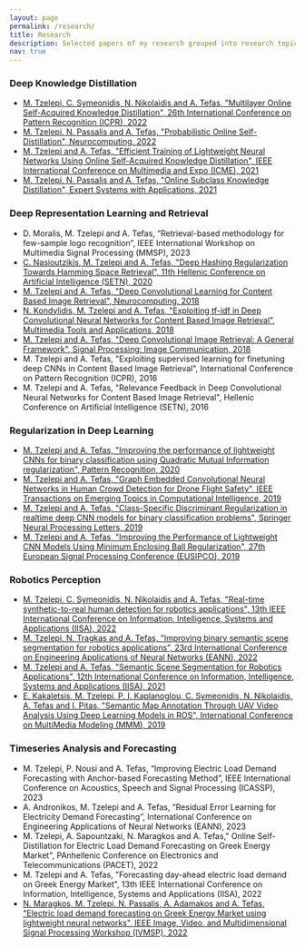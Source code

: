 ```yaml
---
layout: page
permalink: /research/
title: Research
description: Selected papers of my research grouped into research topics. A full list my published papers can be found at: [Google Scholar](https://scholar.google.gr/citations?user=ZMOW1K0AAAAJ&hl)
nav: true
---
```



### Deep Knowledge Distillation
- <a href="https://cidl.csd.auth.gr/resources/conference_pdfs//Multilayer-Online-Self-Acquired-Knowledge-Distillation-ICPR-2022.pdf">M. Tzelepi, C. Symeonidis, N. Nikolaidis and A. Tefas, "Multilayer Online Self-Acquired Knowledge Distillation", 26th International Conference on Pattern Recognition (ICPR), 2022</a>
- <a href="https://cidl.csd.auth.gr/resources/journal_pdfs//Probabilistic%20Online%20Self%20Distillation.pdf">M. Tzelepi, N. Passalis and A. Tefas, "Probabilistic Online Self-Distillation", Neurocomputing, 2022</a>
- <a href="https://cidl.csd.auth.gr/resources/conference_pdfs//Efficient%20Online%20Subclass%20Knowledge%20Distillation%20for%20Image%20Classification.pdf">M. Tzelepi and A. Tefas, "Efficient Training of Lightweight Neural Networks Using Online Self-Acquired Knowledge Distillation", IEEE International Conference on Multimedia and Expo (ICME), 2021</a>
- <a href="https://cidl.csd.auth.gr/resources/journal_pdfs//Online%20Subclass%20Knowledge%20Distillation.pdf">M. Tzelepi, N. Passalis and A. Tefas, "Online Subclass Knowledge Distillation", Expert Systems with Applications, 2021</a>


### Deep Representation Learning and Retrieval
- D. Moralis, M. Tzelepi and A. Tefas, “Retrieval-based methodology for few-sample logo recognition”, IEEE International Workshop on Multimedia Signal Processing (MMSP), 2023
- <a href="https://cidl.csd.auth.gr/resources/conference_pdfs//E.233.pdf">C. Nasioutzikis, M. Tzelepi and A. Tefas, "Deep Hashing Regularization Towards Hamming Space Retrieval", 11th Hellenic Conference on Artificial Intelligence (SETN), 2020</a>
- <a href="https://cidl.csd.auth.gr/resources/journal_pdfs//Deep%20Convolutional%20Learning.pdf">M. Tzelepi and A. Tefas, "Deep Convolutional Learning for Content Based Image Retrieval", Neurocomputing, 2018</a>
- <a href="https://cidl.csd.auth.gr/resources/journal_pdfs//Exploiting%20tfidf%20Networks%20for%20Content%20Based%20Image%20Retrieval.pdf">N. Kondylidis, M. Tzelepi and A. Tefas, "Exploiting tf-idf in Deep Convolutional Neural Networks for Content Based Image Retrieval", Multimedia Tools and Applications, 2018</a>
- <a href="https://cidl.csd.auth.gr/resources/journal_pdfs//Deep%20Convolutional%20Image%20Retrieval%20A%20General.pdf">M. Tzelepi and A. Tefas, "Deep Convolutional Image Retrieval: A General Framework", Signal Processing: Image Communication, 2018</a>
- M. Tzelepi and A. Tefas, "Exploiting supervised learning for finetuning deep CNNs in Content Based Image Retrieval", International Conference on Pattern Recognition (ICPR), 2016
- M. Tzelepi and A. Tefas, "Relevance Feedback in Deep Convolutional Neural Networks for Content Based Image Retrieval", Hellenic Conference on Artificial Intelligence (SETN), 2016



### Regularization in Deep Learning
- <a href="https://cidl.csd.auth.gr/resources/journal_pdfs//Improving%20the%20performance%20of%20lightweight%20CNNs%20for%20binary%20classification%20using%20Quadratic%20Mutual.pdf">M. Tzelepi and A. Tefas, "Improving the performance of lightweight CNNs for binary classification using Quadratic Mutual Information regularization", Pattern Recognition, 2020</a>
- <a href="https://cidl.csd.auth.gr/resources/journal_pdfs//Tzelepi_TETCI.pdf">M. Tzelepi and A. Tefas, "Graph Embedded Convolutional Neural Networks in Human Crowd Detection for Drone Flight Safety", IEEE Transactions on Emerging Topics in Computational Intelligence, 2019</a>
- <a href="https://cidl.csd.auth.gr/resources/journal_pdfs//Tzelepi_NEPL.pdf">M. Tzelepi and A. Tefas, "Class-Specific Discriminant Regularization in realtime deep CNN models for binary classification problems", Springer Neural Processing Letters, 2019</a>
- <a href="https://cidl.csd.auth.gr/resources/conference_pdfs//Tzelepi_EUSIPCO2019.pdf">M. Tzelepi and A. Tefas, "Improving the Performance of Lightweight CNN Models Using Minimum Enclosing Ball Regularization", 27th European Signal Processing Conference (EUSIPCO), 2019</a>


### Robotics Perception
- <a href="https://cidl.csd.auth.gr/resources/conference_pdfs//Real-time%20synthetic-to-real%20human%20detection%20for%20robotics%20applications.pdf">M. Tzelepi, C. Symeonidis, N. Nikolaidis and A. Tefas, "Real-time synthetic-to-real human detection for robotics applications", 13th IEEE International Conference on Information, Intelligence, Systems and Applications (IISA), 2022</a>
- <a href="https://cidl.csd.auth.gr/resources/conference_pdfs//Improving%20binary%20semantic%20scene%20segmentation%20for%20robotics%20applications.pdf">M. Tzelepi, N. Tragkas and A. Tefas, "Improving binary semantic scene segmentation for robotics applications", 23rd International Conference on Engineering Applications of Neural Networks (EANN), 2022</a>
- <a href="https://cidl.csd.auth.gr/resources/conference_pdfs//E.249%20Tzelepi_IISA2021.pdf">M. Tzelepi and A. Tefas, "Semantic Scene Segmentation for Robotics Applications", 12th International Conference on Information, Intelligence, Systems and Applications (IISA), 2021</a>
- <a href="https://cidl.csd.auth.gr/resources/conference_pdfs//Kakaletsis_MMM.pdf">E. Kakaletsis, M. Tzelepi, P. I. Kaplanoglou, C. Symeonidis, N. Nikolaidis, A. Tefas and I. Pitas, "Semantic Map Annotation Through UAV Video Analysis Using Deep Learning Models in ROS", International Conference on MultiMedia Modeling (MMM), 2019</a>



### Timeseries Analysis and Forecasting
- M. Tzelepi, P. Nousi and A. Tefas, “Improving Electric Load Demand Forecasting with Anchor-based Forecasting Method”, IEEE International Conference on Acoustics, Speech and Signal Processing (ICASSP), 2023
- A. Andronikos, M. Tzelepi and A. Tefas, “Residual Error Learning for Electricity Demand Forecasting”, International Conference on Engineering Applications of Neural Networks (EANN), 2023
- M. Tzelepi, A. Sapountzaki, N. Maragkos and A. Tefas," Online Self-Distillation for Electric Load Demand Forecasting on Greek Energy Market", PAnhellenic Conference on Electronics and Telecommunications (PACET), 2022
- M. Tzelepi and A. Tefas, "Forecasting day-ahead electric load demand on Greek Energy Market", 13th IEEE International Conference on Information, Intelligence, Systems and Applications (IISA), 2022
- <a href="https://cidl.csd.auth.gr/resources/conference_pdfs//Electric%20load%20demand%20forecasting%20on%20Greek%20Energy%20Market%20using%20lightweight%20neural%20networks.pdf">N. Maragkos, M. Tzelepi, N. Passalis, A. Adamakos and A. Tefas, "Electric load demand forecasting on Greek Energy Market using lightweight neural networks", IEEE Image, Video, and Multidimensional Signal Processing Workshop (IVMSP), 2022</a>


